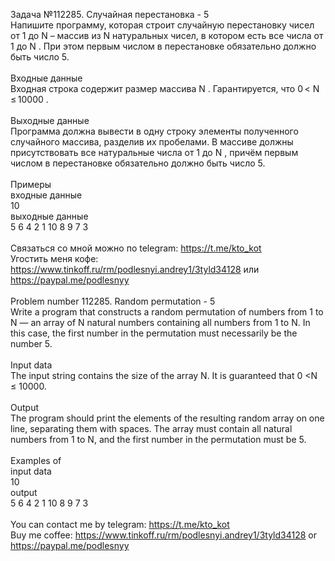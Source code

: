 Задача №112285. Случайная перестановка - 5<br />Напишите программу, которая строит случайную перестановку чисел от 1 до N – массив из N натуральных чисел, в котором есть все числа от 1 до N . При этом первым числом в перестановке обязательно должно быть число 5.<br /><br />Входные данные<br />Входная строка содержит размер массива N . Гарантируется, что 0 < N ≤ 10000 .<br /><br />Выходные данные<br />Программа должна вывести в одну строку элементы полученного случайного массива, разделив их пробелами. В массиве должны присутствовать все натуральные числа от 1 до N , причём первым числом в перестановке обязательно должно быть число 5.<br /><br />Примеры<br />входные данные<br />10<br />выходные данные<br />5 6 4 2 1 10 8 9 7 3<br /><br />Связаться со мной можно по telegram: https://t.me/kto_kot<br />Угостить меня кофе: https://www.tinkoff.ru/rm/podlesnyi.andrey1/3tyld34128 или https://paypal.me/podlesnyy<br /><br />Problem number 112285. Random permutation - 5<br />Write a program that constructs a random permutation of numbers from 1 to N — an array of N natural numbers containing all numbers from 1 to N. In this case, the first number in the permutation must necessarily be the number 5.<br /><br />Input data<br />The input string contains the size of the array N. It is guaranteed that 0 <N ≤ 10000.<br /><br />Output<br />The program should print the elements of the resulting random array on one line, separating them with spaces. The array must contain all natural numbers from 1 to N, and the first number in the permutation must be 5.<br /><br />Examples of<br />input data<br />10<br />output<br />5 6 4 2 1 10 8 9 7 3<br /><br /> You can contact me by telegram: https://t.me/kto_kot <br /> Buy me coffee: https://www.tinkoff.ru/rm/podlesnyi.andrey1/3tyld34128 or https://paypal.me/podlesnyy